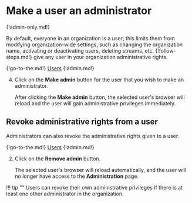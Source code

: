# Make a user an administrator

{!admin-only.md!}

By default, everyone in an organization is a user; this limits them from
modifying organization-wide settings, such as changing the organization name,
activating or deactivating users, deleting streams, etc. {!follow-steps.md!}
give any user in your organization administrative rights.

{!go-to-the.md!} [Users](/#administration/user-list-admin)
{!admin.md!}

4. Click on the **Make admin** button for the user that you wish to make an
administrator.

    After clicking the **Make admin** button, the selected user's browser will
reload and the user will gain administrative privileges immediately.

## Revoke administrative rights from a user

Administrators can also revoke the administrative rights given to a user.

{!go-to-the.md!} [Users](/#administration/user-list-admin)
{!admin.md!}

2. Click on the **Remove admin** button.

    The selected user's browser will reload automatically, and the user will no
longer have access to the **Administration** page.

!!! tip ""
    Users can revoke their own administrative privileges if there is at least
    one other administrator in the organization.
